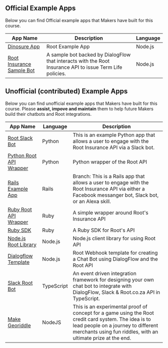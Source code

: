 
Official Example Apps
----- 
Below you can find Official example apps that Makers have built for this course.

| App Name      |Description    |Language|
| ------------- |-------------| -----|
| [Dinosure App](https://github.com/RootBank/dinosure)| Root Example App | Node.js |
| [Root Insurance Sample Bot](https://github.com/root-community/node-insurance-sample-bot) | A sample bot backed by DialogFlow that interacts with the Root Insurance API to issue Term Life policies.| Node.js |


Unofficial (contributed) Example Apps
----- 
Below you can find unofficial example apps that Makers have built for this course.
Please <b>assist, impove and maintain</b> them to help future Makers build their chatbots and Root integrations.


| App Name      |Language    |Description|
| ------------- |-------------| -----|
| [Root Slack Bot](https://github.com/Offerzen/make-python)|Python      | This is an example Python app that allows a user to engage with the Root Insurance API via a Slack bot.|
| [Python Root API Wrapper](https://github.com/BrendanBall/root-insurance-python)     | Python     |   Python wrapper of the Root API |
| [Rails Example App](https://github.com/Offerzen/make-rails/tree/make-fuza)     | Rails     |   Branch: This is a Rails app that allows a user to engage with the Root Insurance API via either a Facebook messanger bot, Slack bot, or an Alexa skill. |
| [Ruby Root API Wrapper](https://github.com/RootBank/root-insurance-ruby)     | Ruby     |   A simple wrapper around Root's Insurance API |
| [Ruby SDK](https://github.com/RootBank/root-ruby)     | Ruby     |   A Ruby SDK for Root's API |
| [Node.js Root Library](https://github.com/jilow/root-nodejs)     | Node.js      |   Node.js client library for using Root API
| [Dialogflow Template](https://github.com/RichardOB/root-chatbot-webhook-nodejs)     | Node.js      |   Root Webhook template for creating a Chat Bot using DialogFlow and the Root API|
| [Slack Root Bot](https://github.com/SpekkoRice/root-bot)     | TypeScript      |   An event driven integration framework for designing your own chat bot to integrate with DialogFlow, Slack & Root.co.za API in TypeScript.|
| [Make Georiddle](https://github.com/William-Francis/make-georiddle)     | NodeJS      |   This is an experimental proof of concept for a game using the Root credit card system. The idea is to lead people on a journey to different merchants using fun riddles, with an ultimate prize at the end.| Contributor: [William Francis](https://github.com/William-Francis)      |

